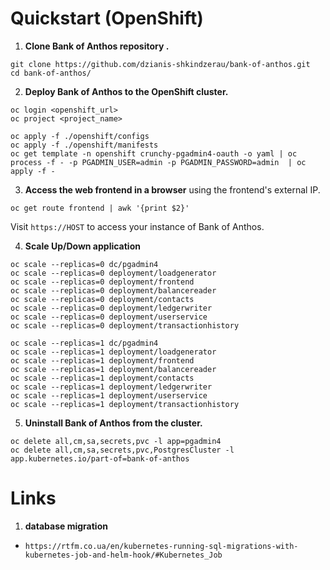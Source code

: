 # Quickstart (OpenShift)

1. **Clone Bank of Anthos repository .**

```
git clone https://github.com/dzianis-shkindzerau/bank-of-anthos.git
cd bank-of-anthos/
```

2. **Deploy Bank of Anthos to the OpenShift cluster.**

```
oc login <openshift_url>
oc project <project_name>

oc apply -f ./openshift/configs
oc apply -f ./openshift/manifests
oc get template -n openshift crunchy-pgadmin4-oauth -o yaml | oc process -f - -p PGADMIN_USER=admin -p PGADMIN_PASSWORD=admin  | oc apply -f -
```

3. **Access the web frontend in a browser** using the frontend's external IP.

```
oc get route frontend | awk '{print $2}'
```

Visit `https://HOST` to access your instance of Bank of Anthos.

4. **Scale Up/Down application**

```
oc scale --replicas=0 dc/pgadmin4
oc scale --replicas=0 deployment/loadgenerator
oc scale --replicas=0 deployment/frontend
oc scale --replicas=0 deployment/balancereader
oc scale --replicas=0 deployment/contacts
oc scale --replicas=0 deployment/ledgerwriter
oc scale --replicas=0 deployment/userservice
oc scale --replicas=0 deployment/transactionhistory

oc scale --replicas=1 dc/pgadmin4
oc scale --replicas=1 deployment/loadgenerator
oc scale --replicas=1 deployment/frontend
oc scale --replicas=1 deployment/balancereader
oc scale --replicas=1 deployment/contacts
oc scale --replicas=1 deployment/ledgerwriter
oc scale --replicas=1 deployment/userservice
oc scale --replicas=1 deployment/transactionhistory
```

5. **Uninstall Bank of Anthos from the cluster.**

```
oc delete all,cm,sa,secrets,pvc -l app=pgadmin4 
oc delete all,cm,sa,secrets,pvc,PostgresCluster -l app.kubernetes.io/part-of=bank-of-anthos
```


# Links

1. **database migration**

- `https://rtfm.co.ua/en/kubernetes-running-sql-migrations-with-kubernetes-job-and-helm-hook/#Kubernetes_Job`

